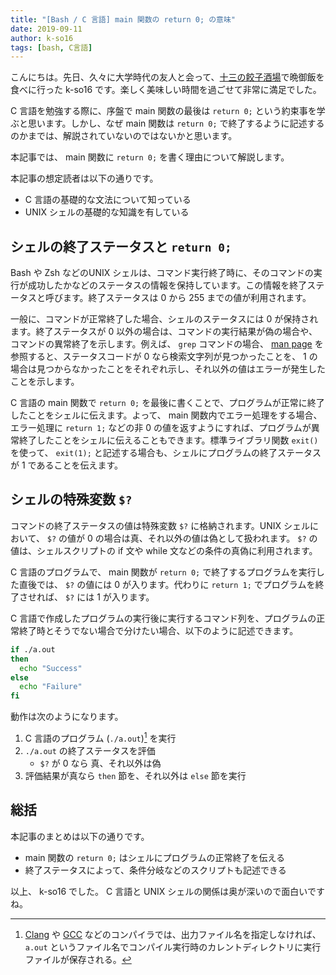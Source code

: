 ```yaml
---
title: "[Bash / C 言語] main 関数の return 0; の意味"
date: 2019-09-11
author: k-so16
tags: [bash, C言語]
---
```


こんにちは。先日、久々に大学時代の友人と会って、[十三の餃子酒場](https://tabelog.com/osaka/A2701/A270302/27096294/)で晩御飯を食べに行った k-so16 です。楽しく美味しい時間を過ごせて非常に満足でした。

C 言語を勉強する際に、序盤で main 関数の最後は `return 0;` という約束事を学ぶと思います。しかし、なぜ main 関数は `return 0;` で終了するように記述するのかまでは、解説されていないのではないかと思います。

本記事では、 main 関数に `return 0;` を書く理由について解説します。

本記事の想定読者は以下の通りです。

- C 言語の基礎的な文法について知っている
- UNIX シェルの基礎的な知識を有している

## シェルの終了ステータスと `return 0;`
Bash や Zsh などのUNIX シェルは、コマンド実行終了時に、そのコマンドの実行が成功したかなどのステータスの情報を保持しています。この情報を終了ステータスと呼びます。終了ステータスは 0 から 255 までの値が利用されます。

一般に、コマンドが正常終了した場合、シェルのステータスには 0 が保持されます。終了ステータスが 0 以外の場合は、コマンドの実行結果が偽の場合や、コマンドの異常終了を示します。例えば、 `grep` コマンドの場合、 [man page](https://pubs.opengroup.org/onlinepubs/9699919799/) を参照すると、ステータスコードが 0 なら検索文字列が見つかったことを、 1 の場合は見つからなかったことをそれぞれ示し、それ以外の値はエラーが発生したことを示します。

C 言語の main 関数で `return 0;` を最後に書くことで、プログラムが正常に終了したことをシェルに伝えます。よって、 main 関数内でエラー処理をする場合、エラー処理に `return 1;` などの非 0 の値を返すようにすれば、プログラムが異常終了したことをシェルに伝えることもできます。標準ライブラリ関数 `exit()` を使って、 `exit(1);` と記述する場合も、シェルにプログラムの終了ステータスが 1 であることを伝えます。

## シェルの特殊変数 `$?`
コマンドの終了ステータスの値は特殊変数 `$?` に格納されます。UNIX シェルにおいて、 `$?` の値が 0 の場合は真、それ以外の値は偽として扱われます。 `$?` の値は、シェルスクリプトの if 文や while 文などの条件の真偽に利用されます。

C 言語のプログラムで、 main 関数が `return 0;` で終了するプログラムを実行した直後では、 `$?` の値には 0 が入ります。代わりに `return 1;` でプログラムを終了させれば、 `$?` には 1 が入ります。

C 言語で作成したプログラムの実行後に実行するコマンド列を、プログラムの正常終了時とそうでない場合で分けたい場合、以下のように記述できます。

```bash
if ./a.out
then
  echo "Success"
else
  echo "Failure"
fi
```

動作は次のようになります。

1. C 言語のプログラム (`./a.out`)[^cc] を実行
1. `./a.out` の終了ステータスを評価
    - `$?` が 0 なら 真、それ以外は偽
1. 評価結果が真なら `then` 節を、それ以外は `else` 節を実行

## 総括
本記事のまとめは以下の通りです。

- main 関数の `return 0;` はシェルにプログラムの正常終了を伝える
- 終了ステータスによって、条件分岐などのスクリプトも記述できる

以上、 k-so16 でした。 C 言語と UNIX シェルの関係は奥が深いので面白いですね。

[^cc]: [Clang](https://clang.llvm.org/) や [GCC](https://gcc.gnu.org/) などのコンパイラでは、出力ファイル名を指定しなければ、`a.out` というファイル名でコンパイル実行時のカレントディレクトリに実行ファイルが保存される。
